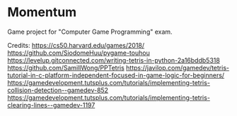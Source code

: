 # Momentum
 Game project for "Computer Game Programming" exam.

Credits:
https://cs50.harvard.edu/games/2018/
https://github.com/SiodomeHuu/pygame-touhou
https://levelup.gitconnected.com/writing-tetris-in-python-2a16bddb5318
https://github.com/SamillWong/PPTetris
https://javilop.com/gamedev/tetris-tutorial-in-c-platform-independent-focused-in-game-logic-for-beginners/
https://gamedevelopment.tutsplus.com/tutorials/implementing-tetris-collision-detection--gamedev-852
https://gamedevelopment.tutsplus.com/tutorials/implementing-tetris-clearing-lines--gamedev-1197
